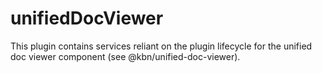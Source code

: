 # unifiedDocViewer

This plugin contains services reliant on the plugin lifecycle for the unified doc viewer component (see @kbn/unified-doc-viewer).